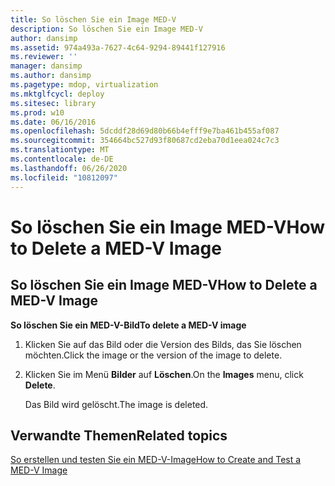 ```yaml
---
title: So löschen Sie ein Image MED-V
description: So löschen Sie ein Image MED-V
author: dansimp
ms.assetid: 974a493a-7627-4c64-9294-89441f127916
ms.reviewer: ''
manager: dansimp
ms.author: dansimp
ms.pagetype: mdop, virtualization
ms.mktglfcycl: deploy
ms.sitesec: library
ms.prod: w10
ms.date: 06/16/2016
ms.openlocfilehash: 5dcddf28d69d80b66b4efff9e7ba461b455af087
ms.sourcegitcommit: 354664bc527d93f80687cd2eba70d1eea024c7c3
ms.translationtype: MT
ms.contentlocale: de-DE
ms.lasthandoff: 06/26/2020
ms.locfileid: "10812097"
---
```

# <span data-ttu-id="327c4-103">So löschen Sie ein Image MED-V</span><span class="sxs-lookup"><span data-stu-id="327c4-103">How to Delete a MED-V Image</span></span>


## <a href="" id="bkmk-deletinganimage"></a><span data-ttu-id="327c4-104">So löschen Sie ein Image MED-V</span><span class="sxs-lookup"><span data-stu-id="327c4-104">How to Delete a MED-V Image</span></span>


**<span data-ttu-id="327c4-105">So löschen Sie ein MED-V-Bild</span><span class="sxs-lookup"><span data-stu-id="327c4-105">To delete a MED-V image</span></span>**

1.  <span data-ttu-id="327c4-106">Klicken Sie auf das Bild oder die Version des Bilds, das Sie löschen möchten.</span><span class="sxs-lookup"><span data-stu-id="327c4-106">Click the image or the version of the image to delete.</span></span>

2.  <span data-ttu-id="327c4-107">Klicken Sie im Menü **Bilder** auf **Löschen**.</span><span class="sxs-lookup"><span data-stu-id="327c4-107">On the **Images** menu, click **Delete**.</span></span>

    <span data-ttu-id="327c4-108">Das Bild wird gelöscht.</span><span class="sxs-lookup"><span data-stu-id="327c4-108">The image is deleted.</span></span>

## <span data-ttu-id="327c4-109">Verwandte Themen</span><span class="sxs-lookup"><span data-stu-id="327c4-109">Related topics</span></span>


[<span data-ttu-id="327c4-110">So erstellen und testen Sie ein MED-V-Image</span><span class="sxs-lookup"><span data-stu-id="327c4-110">How to Create and Test a MED-V Image</span></span>](how-to-create-and-test-a-med-v-image.md)

 

 





